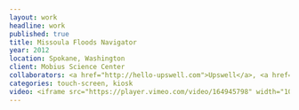 ```yaml
---
layout: work
headline: work
published: true
title: Missoula Floods Navigator
year: 2012
location: Spokane, Washington
client: Mobius Science Center
collaborators: <a href="http://hello-upswell.com">Upswell</a>, <a href="http://projectrenate.com/">Renate</a><a href="http://www.arxi-creative.com/">, Arxi</a>
categories: touch-screen, kiosk
video: <iframe src="https://player.vimeo.com/video/164945798" width="1024" height="576" frameborder="0" webkitallowfullscreen mozallowfullscreen allowfullscreen></iframe>
---
```

